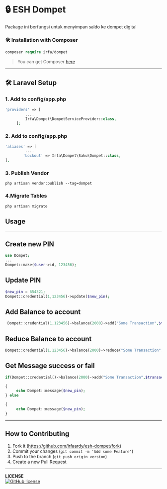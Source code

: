 
# 🔒 **ESH Dompet**
Package ini berfungsi untuk menyimpan saldo ke dompet digital

[^Note]: Masih Tahap Pengembangan jadi belum stabil.




<h3>🛠️ Installation with Composer </h3>

```php
composer require irfa/dompet
```

>You can get Composer <a href="https://getcomposer.org/download/" target="_blank">here</a>

***
<h2>🛠️ Laravel Setup </h2>

<h3>1. Add to config/app.php</h3>

```php
'providers' => [
      	 ....
         Irfa\Dompet\DompetServiceProvider::class, 
     ];
```

<h3>2. Add to config/app.php</h3>

```php
'aliases' => [
         ....
    	'Lockout' => Irfa\Dompet\Saku\Dompet::class,
],
```

  <h3>3. Publish Vendor</h3>


    php artisan vendor:publish --tag=dompet

<h3>4.Migrate Tables</h3>

```
php artisan migrate
```



<h2>Usage</h2>

<hr>
<h2>Create new PIN</h2>

```php
use Dompet;
...
Dompet::make($user->id, 123456);
```

<h2>Update PIN</h2>

```php
$new_pin = 654321;
Dompet::credential(1,123456)->update($new_pin);
```



<h2>Add Balance to account</h2>

```php
 Dompet::credential(1,123456)->balance(2000)->add("Some Transaction",$transaction_id);
```

<h2>Reduce Balance to account</h2>

```php
Dompet::credential(1,123456)->balance(2000)->reduce("Some Transaction",$transaction_id);
```
<h2>Get Message success or fail</h2>

```php
if(Dompet::credential()->balance(2000)->add("Some Transaction",$transaction_id))

{
     echo Dompet::message($new_pin);
} else 

{
     echo Dompet::message($new_pin);
}

```


------

## How to Contributing

1. Fork it (<https://github.com/irfaardy/esh-dompet/fork>)
3. Commit your changes (`git commit -m 'Add some Feature'`)
4. Push to the branch (`git push origin version`)
5. Create a new Pull Request
***

**LICENSE**<br>
<a href="https://github.com/irfaardy/lockout-account/blob/master/LICENSE"><img alt="GitHub license" src="https://img.shields.io/github/license/irfaardy/lockout-account?style=for-the-badge"></a>

